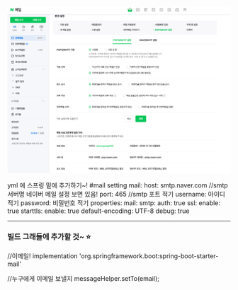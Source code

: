 ![img.png](img.png)

yml 에 스프링 밑에 추가하기~!
#mail setting
mail:
host: smtp.naver.com           //smtp 서버명 네이버 메일 설정 보면 있음!
port: 465                                  //smtp 포트 적기
username: 아이디 적기
password: 비밀번호 적기
properties:
mail:
smtp:
auth: true
ssl:
enable: true
starttls:
enable: true
default-encoding: UTF-8
debug: true

---
### 빌드 그래들에 추가할 것~ ⭐️
//이메일!
implementation 'org.springframework.boot:spring-boot-starter-mail'



//누구에게 이메일 보낼지
messageHelper.setTo(email);

